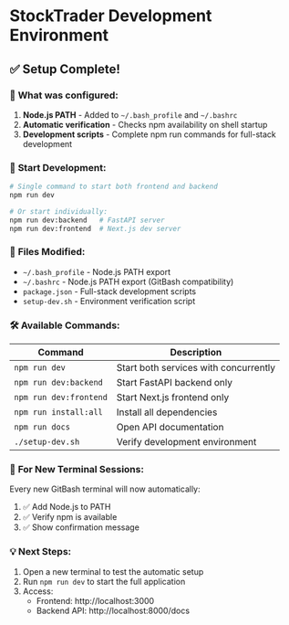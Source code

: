 # StockTrader Development Environment

## ✅ **Setup Complete!** 

### 🔧 **What was configured:**

1. **Node.js PATH** - Added to `~/.bash_profile` and `~/.bashrc`
2. **Automatic verification** - Checks npm availability on shell startup
3. **Development scripts** - Complete npm run commands for full-stack development

### 🚀 **Start Development:**

```bash
# Single command to start both frontend and backend
npm run dev

# Or start individually:
npm run dev:backend   # FastAPI server
npm run dev:frontend  # Next.js dev server
```

### 📂 **Files Modified:**

- `~/.bash_profile` - Node.js PATH export
- `~/.bashrc` - Node.js PATH export (GitBash compatibility)
- `package.json` - Full-stack development scripts
- `setup-dev.sh` - Environment verification script

### 🛠 **Available Commands:**

| Command | Description |
|---------|-------------|
| `npm run dev` | Start both services with concurrently |
| `npm run dev:backend` | Start FastAPI backend only |
| `npm run dev:frontend` | Start Next.js frontend only |
| `npm run install:all` | Install all dependencies |
| `npm run docs` | Open API documentation |
| `./setup-dev.sh` | Verify development environment |

### 🔄 **For New Terminal Sessions:**

Every new GitBash terminal will now automatically:
1. ✅ Add Node.js to PATH
2. ✅ Verify npm is available
3. ✅ Show confirmation message

### 💡 **Next Steps:**

1. Open a new terminal to test the automatic setup
2. Run `npm run dev` to start the full application
3. Access:
   - Frontend: http://localhost:3000
   - Backend API: http://localhost:8000/docs
